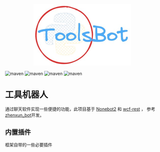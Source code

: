 <div align=center><img width="320" src="asset/logo.jpg"/></div>

![maven](https://img.shields.io/badge/python-3.11%2B-blue)
![maven](https://img.shields.io/badge/nonebot-2.0.0-yellow)
![maven](https://img.shields.io/badge/wcf-blue)
![maven](https://img.shields.io/badge/wcf-rest-blue)

# 工具机器人

通过聊天软件实现一些便捷的功能，此项目基于 [Nonebot2](https://github.com/nonebot/nonebot2) 和 [wcf-rest](https://github.com/opentdp/wechat-rest) ，
参考[zhenxun_bot](https://github.com/HibiKier/zhenxun_bot)开发。

## 内置插件

框架自带的一些必要插件


